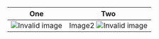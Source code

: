 
|              One               | Two                                  |
|:------------------------------:|--------------------------------------|
| ![Invalid image](invalid.jpg)  | Image2 ![Invalid image](invalid.jpg) |
